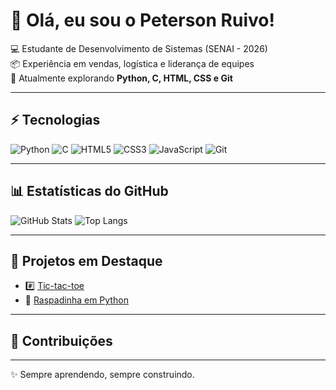 # 👋 Olá, eu sou o Peterson Ruivo!

💻 Estudante de Desenvolvimento de Sistemas (SENAI - 2026)  
📦 Experiência em vendas, logística e liderança de equipes  
🚀 Atualmente explorando **Python, C, HTML, CSS e Git**  

---

## ⚡ Tecnologias
![Python](https://img.shields.io/badge/Python-3776AB?style=for-the-badge&logo=python&logoColor=fff)
![C](https://img.shields.io/badge/C-00599C?style=for-the-badge&logo=c&logoColor=fff)
![HTML5](https://img.shields.io/badge/HTML5-E34F26?style=for-the-badge&logo=html5&logoColor=fff)
![CSS3](https://img.shields.io/badge/CSS3-1572B6?style=for-the-badge&logo=css3&logoColor=fff)
![JavaScript](https://img.shields.io/badge/JavaScript-FFCE00?style=for-the-badge&logo=javascript&logoColor=000)
![Git](https://img.shields.io/badge/Git-F05032?style=for-the-badge&logo=git&logoColor=fff)

---

## 📊 Estatísticas do GitHub
![GitHub Stats](https://github-readme-stats.vercel.app/api?username=ruivocodespace&show_icons=true&theme=radical)
![Top Langs](https://github-readme-stats.vercel.app/api/top-langs/?username=ruivocodespace&layout=compact&theme=radical)

---

## 🚀 Projetos em Destaque
- #️⃣ [Tic-tac-toe](https://github.com/ruivocodespace/jogo_da_velha)  
- 🎰 [Raspadinha em Python](https://github.com/ruivocodespace/raspadinha) 

---

## 🐍 Contribuições

---

✨ Sempre aprendendo, sempre construindo.  
